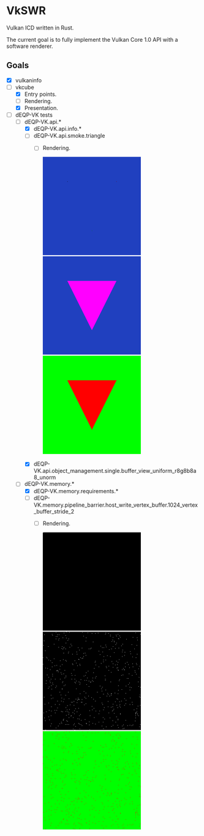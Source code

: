 # VkSWR

Vulkan ICD written in Rust.

The current goal is to fully implement the Vulkan Core 1.0 API with a software renderer.

## Goals
- [x] vulkaninfo
- [ ] vkcube
  - [x] Entry points.
  - [ ] Rendering.
  - [x] Presentation.
- [ ] dEQP-VK tests
  - [ ] dEQP-VK.api.*
    - [x] dEQP-VK.api.info.*
    - [ ] dEQP-VK.api.smoke.triangle
      - [ ] Rendering.

        ![Result](assets/deqp-vk/dEQP-VK.api.smoke.triangle_Result.PNG)![Reference](assets/deqp-vk/dEQP-VK.api.smoke.triangle_Reference.PNG)![ErrorMask](assets/deqp-vk/dEQP-VK.api.smoke.triangle_ErrorMask.PNG)
    - [x] dEQP-VK.api.object_management.single.buffer_view_uniform_r8g8b8a8_unorm
  - [ ] dEQP-VK.memory.*
    - [x] dEQP-VK.memory.requirements.*
    - [ ] dEQP-VK.memory.pipeline_barrier.host_write_vertex_buffer.1024_vertex_buffer_stride_2
      - [ ] Rendering.

        ![Result](assets/deqp-vk/dEQP-VK.memory.pipeline_barrier.host_write_vertex_buffer.1024_vertex_buffer_stride_2_Result.PNG)![Reference](assets/deqp-vk/dEQP-VK.memory.pipeline_barrier.host_write_vertex_buffer.1024_vertex_buffer_stride_2_Reference.PNG)![ErrorMask](assets/deqp-vk/dEQP-VK.memory.pipeline_barrier.host_write_vertex_buffer.1024_vertex_buffer_stride_2_ErrorMask.PNG)

